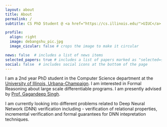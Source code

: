```yaml
---
layout: about
title: About
permalink: /
subtitle: CS PhD Student @ <a href="https://cs.illinois.edu/">UIUC</a>

profile:
  align: right
  image: debangshu_pic.jpg
  image_cicular: false # crops the image to make it circular

news: false  # includes a list of news items
selected_papers: true # includes a list of papers marked as "selected={true}"
social: false  # includes social icons at the bottom of the page
---
```


I am a 2nd year PhD student in the Computer Science department at the [University of Illinois, Urbana-Champaign](https://cs.illinois.edu/). I am interested in Formal Reasoning about large scale differentiable programs. I am presently advised by [Prof. Gagandeep Singh](https://ggndpsngh.github.io/). 

I am currently looking into different problems related to Deep Neural Network (DNN) verification including - verification of relational properties, incremental verification and formal guarantees for DNN intepretation techniques.  
